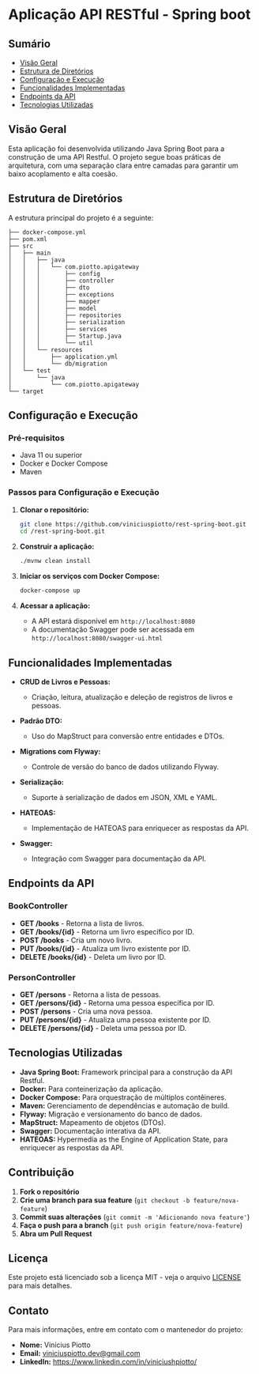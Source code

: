 # Aplicação API RESTful - Spring boot

## Sumário

- [Visão Geral](#visão-geral)
- [Estrutura de Diretórios](#estrutura-de-diretórios)
- [Configuração e Execução](#configuração-e-execução)
- [Funcionalidades Implementadas](#funcionalidades-implementadas)
- [Endpoints da API](#endpoints-da-api)
- [Tecnologias Utilizadas](#tecnologias-utilizadas)

## Visão Geral

Esta aplicação foi desenvolvida utilizando Java Spring Boot para a construção de uma API Restful. O projeto segue boas práticas de arquitetura, com uma separação clara entre camadas para garantir um baixo acoplamento e alta coesão.

## Estrutura de Diretórios

A estrutura principal do projeto é a seguinte:

```
├── docker-compose.yml
├── pom.xml
├── src
│   ├── main
│   │   ├── java
│   │   │   └── com.piotto.apigateway
│   │   │       ├── config
│   │   │       ├── controller
│   │   │       ├── dto
│   │   │       ├── exceptions
│   │   │       ├── mapper
│   │   │       ├── model
│   │   │       ├── repositories
│   │   │       ├── serialization
│   │   │       ├── services
│   │   │       ├── Startup.java
│   │   │       └── util
│   │   └── resources
│   │       ├── application.yml
│   │       └── db/migration
│   └── test
│       └── java
│           └── com.piotto.apigateway
└── target
```

## Configuração e Execução

### Pré-requisitos

- Java 11 ou superior
- Docker e Docker Compose
- Maven

### Passos para Configuração e Execução

1. **Clonar o repositório:**
   ```bash
   git clone https://github.com/viniciuspiotto/rest-spring-boot.git
   cd /rest-spring-boot.git
   ```

2. **Construir a aplicação:**
   ```bash
   ./mvnw clean install
   ```

3. **Iniciar os serviços com Docker Compose:**
   ```bash
   docker-compose up
   ```

4. **Acessar a aplicação:**
   - A API estará disponível em `http://localhost:8080`
   - A documentação Swagger pode ser acessada em `http://localhost:8080/swagger-ui.html`

## Funcionalidades Implementadas

- **CRUD de Livros e Pessoas:**
  - Criação, leitura, atualização e deleção de registros de livros e pessoas.
  
- **Padrão DTO:**
  - Uso do MapStruct para conversão entre entidades e DTOs.

- **Migrations com Flyway:**
  - Controle de versão do banco de dados utilizando Flyway.

- **Serialização:**
  - Suporte à serialização de dados em JSON, XML e YAML.

- **HATEOAS:**
  - Implementação de HATEOAS para enriquecer as respostas da API.

- **Swagger:**
  - Integração com Swagger para documentação da API.

## Endpoints da API

### BookController

- **GET /books** - Retorna a lista de livros.
- **GET /books/{id}** - Retorna um livro específico por ID.
- **POST /books** - Cria um novo livro.
- **PUT /books/{id}** - Atualiza um livro existente por ID.
- **DELETE /books/{id}** - Deleta um livro por ID.

### PersonController

- **GET /persons** - Retorna a lista de pessoas.
- **GET /persons/{id}** - Retorna uma pessoa específica por ID.
- **POST /persons** - Cria uma nova pessoa.
- **PUT /persons/{id}** - Atualiza uma pessoa existente por ID.
- **DELETE /persons/{id}** - Deleta uma pessoa por ID.

## Tecnologias Utilizadas

- **Java Spring Boot:** Framework principal para a construção da API Restful.
- **Docker:** Para conteinerização da aplicação.
- **Docker Compose:** Para orquestração de múltiplos contêineres.
- **Maven:** Gerenciamento de dependências e automação de build.
- **Flyway:** Migração e versionamento do banco de dados.
- **MapStruct:** Mapeamento de objetos (DTOs).
- **Swagger:** Documentação interativa da API.
- **HATEOAS:** Hypermedia as the Engine of Application State, para enriquecer as respostas da API.

## Contribuição

1. **Fork o repositório**
2. **Crie uma branch para sua feature** (`git checkout -b feature/nova-feature`)
3. **Commit suas alterações** (`git commit -m 'Adicionando nova feature'`)
4. **Faça o push para a branch** (`git push origin feature/nova-feature`)
5. **Abra um Pull Request**

## Licença

Este projeto está licenciado sob a licença MIT - veja o arquivo [LICENSE](LICENSE) para mais detalhes.

## Contato

Para mais informações, entre em contato com o mantenedor do projeto:

- **Nome:** Vinícius Piotto
- **Email:** viniciuspiotto.dev@gmail.com
- **LinkedIn:** https://www.linkedin.com/in/viniciushpiotto/

